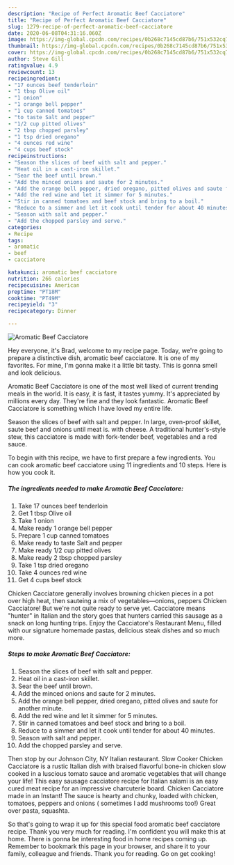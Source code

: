 ```yaml
---
description: "Recipe of Perfect Aromatic Beef Cacciatore"
title: "Recipe of Perfect Aromatic Beef Cacciatore"
slug: 1279-recipe-of-perfect-aromatic-beef-cacciatore
date: 2020-06-08T04:31:16.060Z
image: https://img-global.cpcdn.com/recipes/0b268c7145cd87b6/751x532cq70/aromatic-beef-cacciatore-recipe-main-photo.jpg
thumbnail: https://img-global.cpcdn.com/recipes/0b268c7145cd87b6/751x532cq70/aromatic-beef-cacciatore-recipe-main-photo.jpg
cover: https://img-global.cpcdn.com/recipes/0b268c7145cd87b6/751x532cq70/aromatic-beef-cacciatore-recipe-main-photo.jpg
author: Steve Gill
ratingvalue: 4.9
reviewcount: 13
recipeingredient:
- "17 ounces beef tenderloin"
- "1 tbsp Olive oil"
- "1 onion"
- "1 orange bell pepper"
- "1 cup canned tomatoes"
- "to taste Salt and pepper"
- "1/2 cup pitted olives"
- "2 tbsp chopped parsley"
- "1 tsp dried oregano"
- "4 ounces red wine"
- "4 cups beef stock"
recipeinstructions:
- "Season the slices of beef with salt and pepper."
- "Heat oil in a cast-iron skillet."
- "Sear the beef until brown."
- "Add the minced onions and saute for 2 minutes."
- "Add the orange bell pepper, dried oregano, pitted olives and saute for another minute."
- "Add the red wine and let it simmer for 5 minutes."
- "Stir in canned tomatoes and beef stock and bring to a boil."
- "Reduce to a simmer and let it cook until tender for about 40 minutes."
- "Season with salt and pepper."
- "Add the chopped parsley and serve."
categories:
- Recipe
tags:
- aromatic
- beef
- cacciatore

katakunci: aromatic beef cacciatore 
nutrition: 266 calories
recipecuisine: American
preptime: "PT18M"
cooktime: "PT49M"
recipeyield: "3"
recipecategory: Dinner

---
```



![Aromatic Beef Cacciatore](https://img-global.cpcdn.com/recipes/0b268c7145cd87b6/751x532cq70/aromatic-beef-cacciatore-recipe-main-photo.jpg)

Hey everyone, it's Brad, welcome to my recipe page. Today, we're going to prepare a distinctive dish, aromatic beef cacciatore. It is one of my favorites. For mine, I'm gonna make it a little bit tasty. This is gonna smell and look delicious.

Aromatic Beef Cacciatore is one of the most well liked of current trending meals in the world. It is easy, it is fast, it tastes yummy. It's appreciated by millions every day. They're fine and they look fantastic. Aromatic Beef Cacciatore is something which I have loved my entire life.

Season the slices of beef with salt and pepper. In large, oven-proof skillet, saute beef and onions until meat is. with cheese. A traditional hunter&#39;s-style stew, this cacciatore is made with fork-tender beef, vegetables and a red sauce.


To begin with this recipe, we have to first prepare a few ingredients. You can cook aromatic beef cacciatore using 11 ingredients and 10 steps. Here is how you cook it.

<!--inarticleads1-->

##### The ingredients needed to make Aromatic Beef Cacciatore:

1. Take 17 ounces beef tenderloin
1. Get 1 tbsp Olive oil
1. Take 1 onion
1. Make ready 1 orange bell pepper
1. Prepare 1 cup canned tomatoes
1. Make ready to taste Salt and pepper
1. Make ready 1/2 cup pitted olives
1. Make ready 2 tbsp chopped parsley
1. Take 1 tsp dried oregano
1. Take 4 ounces red wine
1. Get 4 cups beef stock


Chicken Cacciatore generally involves browning chicken pieces in a pot over high heat, then sauteing a mix of vegetables—onions, peppers Chicken Cacciatore! But we&#39;re not quite ready to serve yet. Cacciatore means &#34;hunter&#34; in Italian and the story goes that hunters carried this sausage as a snack on long hunting trips. Enjoy the Cacciatore&#39;s Restaurant Menu, filled with our signature homemade pastas, delicious steak dishes and so much more. 

<!--inarticleads2-->

##### Steps to make Aromatic Beef Cacciatore:

1. Season the slices of beef with salt and pepper.
1. Heat oil in a cast-iron skillet.
1. Sear the beef until brown.
1. Add the minced onions and saute for 2 minutes.
1. Add the orange bell pepper, dried oregano, pitted olives and saute for another minute.
1. Add the red wine and let it simmer for 5 minutes.
1. Stir in canned tomatoes and beef stock and bring to a boil.
1. Reduce to a simmer and let it cook until tender for about 40 minutes.
1. Season with salt and pepper.
1. Add the chopped parsley and serve.


Then stop by our Johnson City, NY Italian restaurant. Slow Cooker Chicken Cacciatore is a rustic Italian dish with braised flavorful bone-in chicken slow cooked in a luscious tomato sauce and aromatic vegetables that will change your life! This easy sausage cacciatore recipe for Italian salami is an easy cured meat recipe for an impressive charcuterie board. Chicken Cacciatore made in an Instant! The sauce is hearty and chunky, loaded with chicken, tomatoes, peppers and onions ( sometimes I add mushrooms too!) Great over pasta, squashta. 

So that's going to wrap it up for this special food aromatic beef cacciatore recipe. Thank you very much for reading. I'm confident you will make this at home. There is gonna be interesting food in home recipes coming up. Remember to bookmark this page in your browser, and share it to your family, colleague and friends. Thank you for reading. Go on get cooking!
